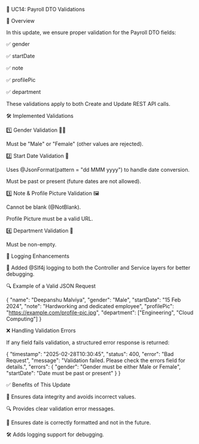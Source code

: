 📝 UC14: Payroll DTO Validations

📌 Overview

In this update, we ensure proper validation for the Payroll DTO fields:

✅ gender

✅ startDate

✅ note

✅ profilePic

✅ department

These validations apply to both Create and Update REST API calls.

🛠️ Implemented Validations

1️⃣ Gender Validation 🧑‍💼

Must be "Male" or "Female" (other values are rejected).

2️⃣ Start Date Validation 📅

Uses @JsonFormat(pattern = "dd MMM yyyy") to handle date conversion.

Must be past or present (future dates are not allowed).

3️⃣ Note & Profile Picture Validation 🖼️

Cannot be blank (@NotBlank).

Profile Picture must be a valid URL.

4️⃣ Department Validation 🏢

Must be non-empty.

🔹 Logging Enhancements

🔹 Added @Slf4j logging to both the Controller and Service layers for better debugging.

🔍 Example of a Valid JSON Request

{
"name": "Deepanshu Malviya",
"gender": "Male",
"startDate": "15 Feb 2024",
"note": "Hardworking and dedicated employee",
"profilePic": "https://example.com/profile-pic.jpg",
"department": ["Engineering", "Cloud Computing"]
}

❌ Handling Validation Errors

If any field fails validation, a structured error response is returned:

{
"timestamp": "2025-02-28T10:30:45",
"status": 400,
"error": "Bad Request",
"message": "Validation failed. Please check the errors field for details.",
"errors": {
"gender": "Gender must be either Male or Female",
"startDate": "Date must be past or present"
}
}

✅ Benefits of This Update

🚀 Ensures data integrity and avoids incorrect values.

🔍 Provides clear validation error messages.

📅 Ensures date is correctly formatted and not in the future.

🛠️ Adds logging support for debugging.

